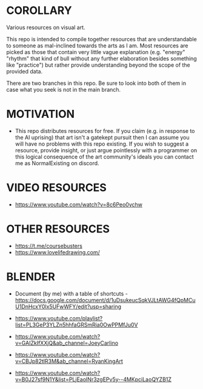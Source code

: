 # COROLLARY
Various resources on visual art.

This repo is intended to compile together resources that are understandable to someone as mal-inclined towards the arts as I am. Most resources are picked as those that contain very little vague explanation (e.g. "energy" "rhythm" that kind of bull without any further elaboration besides something like "practice") but rather provide understanding beyond the scope of the provided data.

There are two branches in this repo. Be sure to look into both of them in case what you seek is not in the main branch.

# MOTIVATION

- This repo distributes resources for free. If you claim (e.g. in response to the AI uprising) that art isn't a gatekept pursuit then I can assume you will have no problems with this repo existing. If you wish to suggest a resource, provide insight, or just argue pointlessly with a programmer on this logical consequence of the art community's ideals you can contact me as NormalExisting on discord.

# VIDEO RESOURCES

- https://www.youtube.com/watch?v=8c6Peo0ychw

# OTHER RESOURCES
- https://t.me/coursebusters
- https://www.lovelifedrawing.com/

# BLENDER
- Document (by me) with a table of shortcuts - https://docs.google.com/document/d/1uDsukeucSqkVJLtAWG4fQpMCuU1DnHcxY0lx5UFwWFY/edit?usp=sharing
  
- https://www.youtube.com/playlist?list=PL3GeP3YLZn5hhfaGRSmRia0OwPPMfJu0V
- https://www.youtube.com/watch?v=GAIZkIfXXjQ&ab_channel=JoeyCarlino
- https://www.youtube.com/watch?v=CBJp82tlR3M&ab_channel=RyanKingArt
- https://www.youtube.com/watch?v=B0J27sf9N1Y&list=PLjEaoINr3zgEPv5y--4MKpciLaoQYZB1Z
